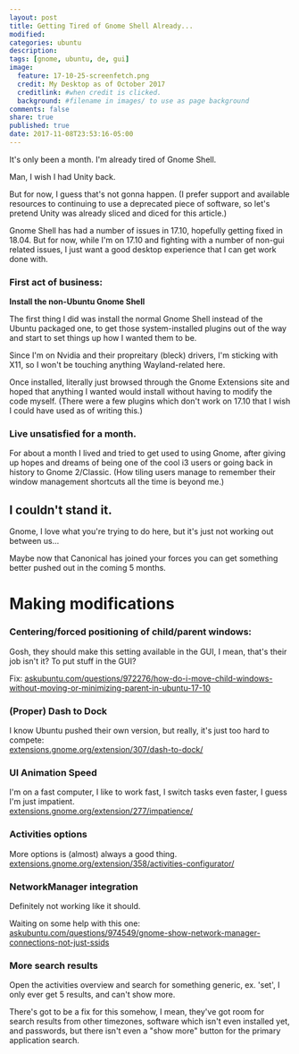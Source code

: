 ```yaml
---
layout: post
title: Getting Tired of Gnome Shell Already...
modified:
categories: ubuntu
description:
tags: [gnome, ubuntu, de, gui]
image:
  feature: 17-10-25-screenfetch.png
  credit: My Desktop as of October 2017
  creditlink: #when credit is clicked.
  background: #filename in images/ to use as page background
comments: false
share: true
published: true
date: 2017-11-08T23:53:16-05:00
---
```


It's only been a month. I'm already tired of Gnome Shell.

Man, I wish I had Unity back.

But for now, I guess that's not gonna happen. (I prefer support and available resources to continuing to use a deprecated piece of software, so let's pretend Unity was already sliced and diced for this article.)

Gnome Shell has had a number of issues in 17.10, hopefully getting fixed in 18.04. But for now, while I'm on 17.10 and fighting with a number of non-gui related issues, I just want a good desktop experience that I can get work done with.


### First act of business:

**Install the non-Ubuntu Gnome Shell**

The first thing I did was install the normal Gnome Shell instead of the Ubuntu packaged one, to get those system-installed plugins out of the way and start to set things up how I wanted them to be.

Since I'm on Nvidia and their propreitary (bleck) drivers, I'm sticking with X11, so I won't be touching anything Wayland-related here.

Once installed, literally just browsed through the Gnome Extensions site and hoped that anything I wanted would install without having to modify the code myself. (There were a few plugins which don't work on 17.10 that I wish I could have used as of writing this.)

### Live unsatisfied for a month.

For about a month I lived and tried to get used to using Gnome, after giving up hopes and dreams of being one of the cool i3 users or going back in history to Gnome 2/Classic. (How tiling users manage to remember their window management shortcuts all the time is beyond me.)

## I couldn't stand it.

Gnome, I love what you're trying to do here, but it's just not working out between us...

Maybe now that Canonical has joined your forces you can get something better pushed out in the coming 5 months.

# Making modifications

### Centering/forced positioning of child/parent windows:

Gosh, they should make this setting available in the GUI, I mean, that's their job isn't it? To put stuff in the GUI?

Fix: [askubuntu.com/questions/972276/how-do-i-move-child-windows-without-moving-or-minimizing-parent-in-ubuntu-17-10](https://askubuntu.com/questions/972276/how-do-i-move-child-windows-without-moving-or-minimizing-parent-in-ubuntu-17-10)

### (Proper) Dash to Dock

I know Ubuntu pushed their own version, but really, it's just too hard to compete:  
[extensions.gnome.org/extension/307/dash-to-dock/](https://extensions.gnome.org/extension/307/dash-to-dock/)

### UI Animation Speed

I'm on a fast computer, I like to work fast, I switch tasks even faster, I guess I'm just impatient.  
[extensions.gnome.org/extension/277/impatience/](https://extensions.gnome.org/extension/277/impatience/)

### Activities options

More options is (almost) always a good thing.  
[extensions.gnome.org/extension/358/activities-configurator/](https://extensions.gnome.org/extension/358/activities-configurator/)

### NetworkManager integration

Definitely not working like it should.

Waiting on some help with this one: [askubuntu.com/questions/974549/gnome-show-network-manager-connections-not-just-ssids](https://askubuntu.com/questions/974549/gnome-show-network-manager-connections-not-just-ssids)

### More search results

Open the activities overview and search for something generic, ex. 'set', I only ever get 5 results, and can't show more.

There's got to be a fix for this somehow, I mean, they've got room for search results from other timezones, software which isn't even installed yet, and passwords, but there isn't even a "show more" button for the primary application search.
